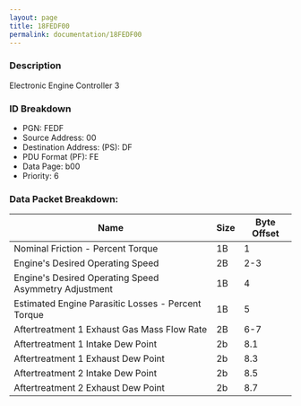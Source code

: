 ```yaml
---
layout: page
title: 18FEDF00
permalink: documentation/18FEDF00
---
```


### Description

Electronic Engine Controller 3

### ID Breakdown
<ul>
 <li>PGN: FEDF</li>
 <li>Source Address: 00</li>
 <li>Destination Address: (PS): DF</li>
 <li>PDU Format (PF): FE</li>
 <li>Data Page: b00</li>
 <li>Priority: 6</li>
</ul>

### Data Packet Breakdown:

| Name | Size | Byte Offset |
| ---- | ---- | ----------- |
| Nominal Friction - Percent Torque | 1B | 1 |
| Engine's Desired Operating Speed | 2B | 2-3 |
| Engine's Desired Operating Speed Asymmetry Adjustment | 1B | 4 |
| Estimated Engine Parasitic Losses - Percent Torque | 1B | 5 |
| Aftertreatment 1 Exhaust Gas Mass Flow Rate | 2B | 6-7 |
| Aftertreatment 1 Intake Dew Point | 2b | 8.1 |
| Aftertreatment 1 Exhaust Dew Point | 2b | 8.3 |
| Aftertreatment 2 Intake Dew Point | 2b | 8.5 |
| Aftertreatment 2 Exhaust Dew Point | 2b | 8.7 |
